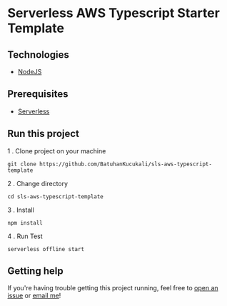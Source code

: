 # Serverless AWS Typescript Starter Template #

## Technologies ##
* [NodeJS](https://nodejs.org/)

## Prerequisites ##
* [Serverless](https://serverless.com/)

## Run this project ##
1 . Clone project on your machine
```
git clone https://github.com/BatuhanKucukali/sls-aws-typescript-template
```
2 . Change directory
```
cd sls-aws-typescript-template
```
3 . Install
```
npm install
```
4 . Run Test
```
serverless offline start
```

## Getting help ##

If you're having trouble getting this project running, feel free to [open an issue](https://github.com/BatuhanKucukali/sls-aws-typescript-template/issues/new) or [email me](mailto:mail@batuhankucukali.com)!